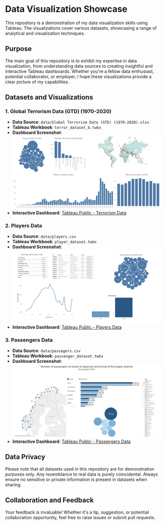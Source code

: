 # Data Visualization Showcase

This repository is a demonstration of my data visualization skills using Tableau. The visualizations cover various datasets, showcasing a range of analytical and visualization techniques.

## Purpose

The main goal of this repository is to exhibit my expertise in data visualization, from understanding data sources to creating insightful and interactive Tableau dashboards. Whether you're a fellow data enthusiast, potential collaborator, or employer, I hope these visualizations provide a clear picture of my capabilities.

## Datasets and Visualizations

### 1. Global Terrorism Data (GTD) (1970-2020)

- **Data Source**: `data/Global Terrorism Data (GTD) (1970-2020).xlsx`
- **Tableau Workbook**: `terror_dataset_b.twbx`
- **Dashboard Screenshot**: 
![Dashboard for Terrorism Data](./img/Dashboard_terror.png)
- **Interactive Dashboard**: [Tableau Public - Terrorism Data](https://public.tableau.com/shared/XQ4XZDNXJ?:display_count=n&:origin=viz_share_link)

### 2. Players Data

- **Data Source**: `data/players.csv`
- **Tableau Workbook**: `player_dataset.twbx`
- **Dashboard Screenshot**: 
![Dashboard for Players Data](./img/Dashboard_players.png)
- **Interactive Dashboard**: [Tableau Public - Players Data](https://public.tableau.com/views/Book1_16387397028890/Dashboard1?:language=en-US&:display_count=n&:origin=viz_share_link)

### 3. Passengers Data

- **Data Source**: `data/passagers.csv`
- **Tableau Workbook**: `passenger_dataset.twbx`
- **Dashboard Screenshot**: 
![Dashboard for Passengers Data](./img/Dashboard_passerngers.png)
- **Interactive Dashboard**: [Tableau Public - Passengers Data](https://public.tableau.com/views/week4_lab/Dashboard1?:language=en-US&:display_count=n&:origin=viz_share_link)

## Data Privacy

Please note that all datasets used in this repository are for demonstration purposes only. Any resemblance to real data is purely coincidental. Always ensure no sensitive or private information is present in datasets when sharing.

## Collaboration and Feedback

Your feedback is invaluable! Whether it's a tip, suggestion, or potential collaboration opportunity, feel free to raise issues or submit pull requests.


